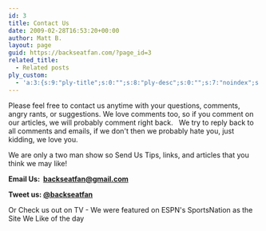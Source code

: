 ```yaml
---
id: 3
title: Contact Us
date: 2009-02-28T16:53:20+00:00
author: Matt B.
layout: page
guid: https://backseatfan.com/?page_id=3
related_title:
  - Related posts
ply_custom:
  - 'a:3:{s:9:"ply-title";s:0:"";s:8:"ply-desc";s:0:"";s:7:"noindex";s:0:"";}'
---
```


<div class="entry">
  <p>
    Please feel free to contact us anytime with your questions, comments, angry rants, or suggestions. We love comments too, so if you comment on our articles, we will probably comment right back.   We try to reply back to all comments and emails, if we don't then we probably hate you, just kidding, we love you.
  </p>

  <p>
    We are only a two man show so Send Us Tips, links, and articles that you think we may like!
  </p>

  <p>
    <strong>Email Us:  <a href="mailto:backseatfan@gmail.com">backseatfan@gmail.com</a></strong>
  </p>

  <p>
    <strong>Tweet us: <a href="https://twitter.com/backseatfan" target="_blank">@backseatfan</a></strong>
  </p>

  <p>
    Or Check us out on TV - We were featured on ESPN's SportsNation as the Site We Like of the day
  </p>

</div>
